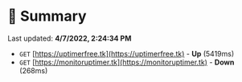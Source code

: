 # 📖 Summary
Last updated: **4/7/2022, 2:24:34 PM**

- `GET` [https://uptimerfree.tk](https://uptimerfree.tk) - **Up** (5419ms)
- `GET` [https://monitoruptimer.tk](https://monitoruptimer.tk) - **Down** (268ms)
